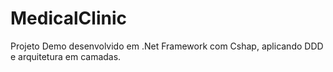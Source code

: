 # MedicalClinic
Projeto Demo desenvolvido em .Net Framework com Cshap, aplicando DDD e arquitetura em camadas.
